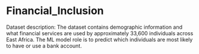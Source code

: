 # Financial_Inclusion
Dataset description: The dataset contains demographic information and what financial services are used by approximately 33,600 individuals across East Africa. The ML model role is to predict which individuals are most likely to have or use a bank account.
